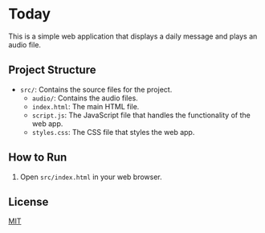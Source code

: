 # Today

This is a simple web application that displays a daily message and plays an audio file.

## Project Structure

- `src/`: Contains the source files for the project.
  - `audio/`: Contains the audio files.
  - `index.html`: The main HTML file.
  - `script.js`: The JavaScript file that handles the functionality of the web app.
  - `styles.css`: The CSS file that styles the web app.

## How to Run

1. Open `src/index.html` in your web browser.

## License

[MIT](https://choosealicense.com/licenses/mit/)

